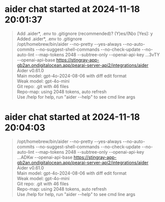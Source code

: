 
# aider chat started at 2024-11-18 20:01:37

> Add .aider*, .env to .gitignore (recommended)? (Y)es/(N)o [Yes]: y  
> Added .aider*, .env to .gitignore  
> /opt/homebrew/bin/aider --no-pretty --yes-always --no-auto-commits --no-suggest-shell-commands --no-check-update --no-auto-lint --map-tokens 2048 --subtree-only --openai-api-key ...3vTY --openai-api-base https://stingray-app-gb2an.ondigitalocean.app/pearai-server-api2/integrations/aider  
> Aider v0.61.0  
> Main model: gpt-4o-2024-08-06 with diff edit format  
> Weak model: gpt-4o-mini  
> Git repo: .git with 46 files  
> Repo-map: using 2048 tokens, auto refresh  
> Use /help <question> for help, run "aider --help" to see cmd line args  

# aider chat started at 2024-11-18 20:04:03

> /opt/homebrew/bin/aider --no-pretty --yes-always --no-auto-commits --no-suggest-shell-commands --no-check-update --no-auto-lint --map-tokens 2048 --subtree-only --openai-api-key ...ADKw --openai-api-base https://stingray-app-gb2an.ondigitalocean.app/pearai-server-api2/integrations/aider  
> Aider v0.61.0  
> Main model: gpt-4o-2024-08-06 with diff edit format  
> Weak model: gpt-4o-mini  
> Git repo: .git with 46 files  
> Repo-map: using 2048 tokens, auto refresh  
> Use /help <question> for help, run "aider --help" to see cmd line args  
